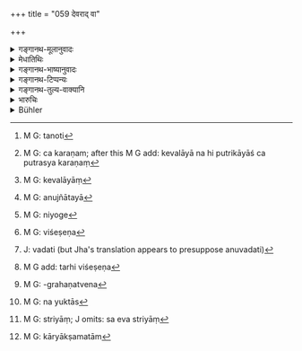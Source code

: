 +++
title = "059 देवराद् वा"

+++

<details><summary>गङ्गानथ-मूलानुवादः</summary>

On failure of issue, the woman, on being authorised, may obtain, in the proper manner, the desired offspring, either from her younger brother-in-law or from a ‘Sapiṇḍa’.—(59)
</details>

<details><summary>मेधातिथिः</summary>

सर्वविशेषेण विशिष्टो ऽनेन नियोगो विधीयते । **संतानस्य परिक्षये नियुक्तया** देवरादिभ्यः **सम्यक्** प्रजोत्पादयितव्येति । यद् उक्तम् "योषितां धर्मम् आपदि" (म्ध् ९.५६) इति सेयम् आपत् **संतानस्य परिक्षयः** । **संतान**शब्देन पुत्र उच्यते, दुहिता च पुत्रिका । सा हि पितृवंशं संतनोति[^१२६] नान्या । तस्य **परिक्षयो** ऽनुत्पत्तिर् उत्पन्ननाशो वा पुत्रिकायाश् चाकरणम्[^१२७] । न हि स्त्रियाः केवलायाः[^१२८] पुत्रिकायाम् अन्यस्मिन् वा पुत्रप्रतिनिधाव् अधिकार इति वक्ष्यामः । नियुक्तोत्पादयेद् अनुज्ञाता[^१२९] गुरुभिः । 


[^१२९]:
     M G: anujñātayā


[^१२८]:
     M G: kevalāyāṃ


[^१२७]:
     M G: ca karaṇam; after this M G add: kevalāyā na hi putrikāyāś ca putrasya karaṇaṃ


[^१२६]:
     M G: tanoti

- <u>कुतः</u> पुनः गुरुभिर् इति ।

- <u>स्मृत्यन्तरनिदर्शनात्</u> । अथ वा नियोगशब्दाद् एव । नियोगो[^१३०] हि गुरुसंबन्धी लोको ऽप्य् उच्यते । न हि शिष्येण[^१३१] नियुक्तो ऽध्यापयतीत्य् उच्यते । आचार्येण नियुक्तः करोत्य् अनुवदति[^१३२] । गुरवश् च श्वश्रूश्वशुरदेवरादयो भर्तृसगोत्रा द्रष्टव्याः, न पित्रादयः । एतेनापत्येनापत्यवन्तस् ते उच्यन्ते[^१३३] येषां चोपकारस् तत्कृत और्ध्वदेहिको भवति । 


[^१३३]:
     M G add: tarhi viśeṣeṇa


[^१३२]:
     J: vadati (but Jha's translation appears to presuppose anuvadati)


[^१३१]:
     M G: viśeṣeṇa


[^१३०]:
     M G: niyoge

- <u>यद्य्</u> एवं मातामहस्यापि दौहित्रोपकारो ऽस्ति । ततः पित्रा दुहिता नियोक्तव्येत्य् आपन्नम् । 

- <u>उक्तम्</u>, येनापत्यवन्त उच्यन्ते । देवरसपिण्डग्रहणेन[^१३४] तद्गोत्रा एव हृदयम् आगच्छन्ति । महाभारते च तत्र तत्र नियोक्तृभावो भर्तृपक्षिणाम् एव दर्शितः । अत एव भ्रातृपुत्रे सति न नियोगः कर्तव्यः । 


[^१३४]:
     M G: -grahaṇatvena

- <u>ये हि</u> नियुक्तास्[^१३५] तेषाम् एव संतानोपकारः । पुत्रजनिते स्नेहे ऽपत्योपकारम् अर्थयमाना अधिक्रियन्ते । न मृतस्याधिकारो ऽस्ति । कथं तर्हि तस्यापत्यम् इति व्यपदिश्यते ।


[^१३५]:
     M G: na yuktās

- <u>कथंचित्</u> पिण्डदाने स उपकरोति । वचनाद् इति च ब्रूमः । न ह्य् अपत्यम् उत्पादयितव्यम् इत्य् एष विधिस् तेनानुष्ठित इति, तथापि तदीये क्षेत्रे नियोगविधिजातेन पिण्डदानादि कर्तव्यम् इति शास्त्रार्थः । ततश् च तस्योपकारकम् अवगतम् । यथा चैतत् तथा पुरस्तान् निपुणं वक्ष्यामः ।

- **देवरः** पतिभ्राता । **सपिण्डः** पत्यन्वयः । स एव स्त्रियाः[^१३६] । स्मृत्यन्तरे जातिमात्राच् चेत्य् उक्तं भवति । **सम्यग्** इति घृताक्तादिनियमं वक्ष्यमाणम् अनुवदति । **प्रजेप्सिताधिगन्तव्या** विधौ कृत्ये । ईप्सितशब्देन कार्यक्षमताम्[^१३७] आह । ततो दुहितर्य् अन्धबधिरादौ च जाते पुनर् नियोगो ऽनुष्ठेयः ॥ ९.५९ ॥


[^१३७]:
     M G: kāryākṣamatām


[^१३६]:
     M G: striyāṃ; J omits: sa eva striyāṃ
</details>

<details><summary>गङ्गानथ-भाष्यानुवादः</summary>

This verse enjoins the practice of ‘*Niyoga*’, hemmed in by all its qualifications.

‘On *failure of issue, the woman, on being authorised, may obtain, offspring in the proper manner*,’—from her younger brother-in-law and others.

This ‘*failure of issue*’ is the ‘distress’ referred to under verse 56.

The term ‘*issue*’, ‘*antāna*’, here stands for the *son*; as regards the *daughter*, she is regarded as^(‘)issue’ only when she has been ‘appointed,’ as it is only then that she *carries on* (‘*santanoti*’), perpetuates, her father’s family; which is not done by the daughter, in ordinary circumstances.

The ‘*failure*’ of such issue consists in no son being born, or in a son, though born, dying off, and in the *non-appointment* of a daughter (by the husband). We shall explain later on that the woman is not entitled to have an ‘appointed daughter’ or any other substitute for the son. She may, therefore bring forth a child only when authorised by her elders.

“Whence is the idea obtained that the authorisation is to be done *by her elders*?”

It is obtained from other Smṛti-texts. Or, the idea follows from the very name ‘*niyoga*’, ‘authorisation’. In ordinary parlance ‘authorisation’ is always understood as proceeding from a superior; when the teacher does the teaching, he is not spoken of as being ‘authorised’ by his pupil to do it; in fact it is the pupil that is spoken of as being ‘authorised’ to read and repeat the lessons.

The ‘*elders*’ meant here are the mother-in-law, the father-in-law, the younger brother-in-law and other persons belonging to her husband’s family,—and not the woman’s own father and other relations. Because if a child is born as the result of this ‘authorisation’, it is only the former who come to be known as ‘with offspring’, and who become benefitted by the after-death rites performed by that child.

“If that were the sole criterion, then, since the child’s maternal grandfather also would benefit by the rites performed by his grand-child, it would follow that the said ‘authorisation’ could be done by him also.”

This has been already answered by the explanation that those persons alone are to ‘authorise’ who would become known as ‘with offspring’ through the child born as the result of that authorisation. Further, when the verse speaks of the ‘*younger brother-in-law*’ and the ‘*sapiṇḍa*’, all persons belonging to the same *gotra* come to the mind. In the *Mahābhārata* also, in several places, it is shown that ‘authorisation’ can proceed only from the woman’s relations on the husband’s side. It is for this same reason that there is to be no ‘authorisation’ when the husband’s brother’s son is present.

“As a matter of fact, the benefits from the issue occur to only those persons who are ‘authorised’ to beget the offspring; in fact only those persons are entitled to ‘authorisation’ who are eager to obtain the benefits of the issue, in the shape of the love and satisfaction derived from the son. Thus then, no benefits can occur to one who is dead; how then can the child be said to be the ‘issue’ of the latter?”

Our answer to this is that the dead person also does obtain benefits, in the shape of the offering of libations and so forth; and that this is so is clearly asserted in authoritative texts. Though it is true that the dead person has not carried out the injunction regarding the begetting of a child; yet the scriptures clearly lay down that libations are offered to him by the child that may be begotten in the ‘soil’ belonging to him, (*i.e*. on his wife), according to the law of ‘authorisation’. And from this it follows that benefits for the issue do accrue to the dead father also. How this is we shall explain fully later on.

‘*Younger brother-in-law*’—the husband’s brother.

‘*Sapiṇḍa*’—a person belonging to the husband’s family. This is what is understood to be meant by the law in other Smṛti-texts regarding the child being obtained from any person ‘*of the same caste*’.

‘*In the proper manner*’.—This refers to the rules regarding the man annotating himself with clarified butter and so forth.

‘*The desired offspring may be obtained*’— The verbal affix has the force of the Injunctive. The term ‘*desired*’ indicates the capacity for fulfilling his duties; which implies that in the event of a girl or a blind or deaf son being born, the process of ‘authorisation’ may be repeated.—(59)
</details>

<details><summary>गङ्गानथ-टिप्पन्यः</summary>

**(verses 9.59-60)  
**

‘*Santānasya*’—‘Son, and also the appointed daughter’ (Medhātithi);—‘Son’ (Govindarāja and Rāghavānanda).

“This practice is forbidden in Āpastamba 2.27.2-7; if the husband is alive; but with the widow, it is expressly enjoined by Gautama 78.4 and 28.21-22, and Vaśiṣṭha 17.56. Nārada gives an elaborate account of the formalities. See Jolly, Recht. Stellung S. 18, where the passage is discussed.”—Hopkins.

This verse is quoted in *Mitākṣarā* (2.127) as propounding the practice of ‘*niyoga*’ for the purpose of forbidding it under verse 64 *et seq*.—*Bālambhaṭṭī* adds the notes:—‘*Samyak*,’ in accordance with the scriptures,—‘*īpsitā*,’ in the form of a son,—‘*kṣaye*,’ in the event of threatened extinction of the family; this means that the practice is sanctioned only under very abnormal circumstances;—‘*vāg-yataḥ*,’ silent;—it then goes on to quote Medhātithi.

\(59\) is quoted in *Vivādaratnākara* (p. 445)—and both the verses in
*Parāśaramādhava* (Vyavahāra, p. 350); and in *Vīramitrodaya* (Saṃskāra,
p. 737) which remarks that the term ‘*vidhavā*’ in this verse stands for the girl whose betrothed husband has died after the betrothal, but
*before* actual marriage.

Both verses are quoted in *Vyavahāra-Bālambhaṭṭī* (p. 700);—in
*Nṛsiṃhaprasāda* (Vyavahāra, p. 38a);—and in *Smṛticandrikā* (Saṃskāra,
pp. 224-225), which explains the meaning as—“The widow, when directed by the father-in-law or other elders, may beget a desired (*i.e*., male) child from her husband’s (elder or younger) brother,—but only one; although some people hold that she may secure two sons.’
</details>

<details><summary>गङ्गानथ-तुल्य-वाक्यानि</summary>

(See below, verse 64 *et seq*.)

*Gautama* (18.4-7).—‘A woman whose husband is dead and who desires
offspring may bear a son to her brother-in-iaw. She should obtain the permission of her elders and should have intercourse during her period only. On failure of her brother-in-law, she may obtain offspring from a
*Sapiṇḍa*, a *Sayotra*, a *Samānapravara* or from one belonging to the
same caste. Some people hold that she should do this with none hut her brother-in-law.’

Do. (28.22-23).—‘The widow may seek to raise up offspring to her deceased husband. A son begotten on a widow, whose brother-in-law is alive, by another relative, is excluded from inheritance.’

*Baudhāyana* (2.4.9-10).—‘After the expiry of six months from her
husband’s death, she may, with the authority of her elders, bear a son to her brother-in-law, in case she has no son. They quote the following:—“A barren woman or one who has already borne sons, or one who is past childhearing, or one whose children are all dead, or one who is unwilling, must never be authorised or appointed to do this.”’

*Vaśiṣṭha* (17.56).—‘After the completion of six months from the death
of her husband, she shall bathe, and offer a funeral oblation to the husband. Then her father and brother shall assemble the elders who taught or sacrificed for her husband, as also his relatives, and authorise her to raise issue to her deceased husband. One should not thus appoint a widow who is either mad or ill-behaved or diseased; nor one who is very aged;—sixteen years after maturity is the period for authorising a widow. Nor shall such an authorisation be made if the male entitled to approach her is sickly.’

*Yājñavalkya* (1.68-69).—‘If a widow is without a son, her
brother-in-law, or a *Sapiṇḍa* or a *Sagotra*,—smeared with butter, shall approach her during her period, being authorised to do so by the elders, for the purpose of obtaining a son for her. He shall approach her only till conception has taken place; doing otherwise, he would become an outcast. The son born in this manner is called *Kṣetraja*.’

*Bṛhaspati* (25.12-14).—‘The *Niyoga* (authorisation of a widow to raise
offspring to her deceased husband), after having been declared by Manu, has been forbidden by himself; on account of the deterioration in the nature of the time-cycles, this cannot he done by all in the proper form. In the *Kṛta*, *Tretā* and *Dvāpara* cycles, men were imbued with austerities and with knowledge; in the *Kali* cycle a deterioration in the capacity of men has been brought about. Therefore the sons that were obtained by various methods by the ancient sages cannot he obtained by men now, on account of their being without that capacity.’

*Nārada* (12.80-81).—‘Should the husband of a childless woman die, she
should go to her brother-in-law, through desire to obtain a son, after having received the necessary authorisation from her elders;—and he shall have intercourse with her till a son is born. When a son is born, he must leave her. It would be sinful intercourse otherwise.’

*Brahmapurāṇa* (Aparārka, p. 97).—‘On the death of her husband, or on
her having abandoned her husband, a woman may beget a son from a man of her own caste. If she is a child-widow, or has been forcibly abandoned by her husband, she shall go through the sacrament of marriage again, with any other man. But this remarriage of women, or the begetting of a son from the brother-in-law, or the freedom of women, should not be permitted during the *Kali* age; as during this age, men are inclined to be sinful.’

*Āpastamba* (2.27.2-4).—‘A husband shall not make over his wife, who
occupies the position of a *gentilis*, to others (than to his
*gentiles*), in order to cause children to be begotten for himself. For
they declare that a bride is given to the family of her husband (and not to the husband alone). This is forbidden for the present age, on account of the incapacity of men’s senses.’

*Yama* (Vivādaratnākara, p. 446).—‘A man desirous of securing offspring
for bis dead brother, may beget a child on his widow; he shall leave her as soon as conception has taken place; he shall never approach her after she has got a child.’

*Kātyāyana* (Do., 449).—‘After having carried out *Niyoga*, one should
perform the prescribed penance for expiation.’
</details>

<details><summary>भारुचिः</summary>

एवं च सति ज्येष्ठकनिष्ठाव् उभाव् अपि **देवर**शब्देन [विज्ञेयौ । अत एव तयोर् अविशे]षापेक्षो नियोग इति गम्यते । तथा च वक्ष्यति- "निजो विन्देत देवरः" इति । आपत् सन्तानाभावो ऽनुत्पन्नापत्यतया मृतपु[त्रत्वेन वा । अन्ये तु वर्णय्]अन्ति- "पश्येच् चेज् जीवतो मुखम्" इति वचनात्, जन्मनैव कृतो ऽनेन सन्तत्यर्थ इति । तद् अयुक्तम्, शास्त्रविरोधात् । एवं हि श्रूयते- "तस्मात् पुत्रम् अनुशिष्टं [तल्लोक्यम् आहुस् तस्माद् एनम् अनुशासति]" इति वाजसनेयिनां संप्रतिविधाव् एतद् रहस्यब्राह्मणम् । तथा च स्मृत्यन्तरम्- "सत्पुत्रशिष्यास् त्रायन्ते" इति । एवं च मृतपुत्रस्यापि नियोगः । तथा चाविशेषशास्त्रम् इदं **सन्तानस्य परिक्षय** इति । यथानुत्पन्नपुत्रस्य सन्तानपरिक्षयः एवं विनष्टस्यापीत्य् अयम् उच्यते । यतः कालसामान्याद् उक्त उभयत्रापि नियोगः । एवं च सति "द्वितीयम् एके प्रजनम्" इत्य् एतद् युक्तरूपं भवति । इदानीम् उपगमविधिर् अयम् उच्यते ॥ ९.५९ ॥
</details>

<details><summary>Bühler</summary>

059	On failure of issue (by her husband) a woman who has been authorised, may obtain, (in the) proper (manner prescribed), the desired offspring by (cohabitation with) a brother-in-law or (with some other) Sapinda (of the husband).
</details>
